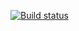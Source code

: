 [![Build status](https://ci.appveyor.com/api/projects/status/vh30uwsg7rxusxr5/branch/master?svg=true)](https://ci.appveyor.com/project/yuliyakudinova/homeworkpostmanecho/branch/master)